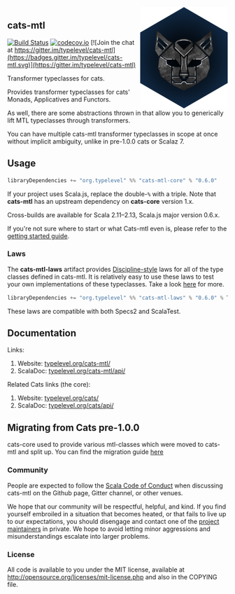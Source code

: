 <img src="https://github.com/typelevel/cats-mtl/raw/master/docs/src/main/resources/microsite/img/cats-mtl-logo-microsite.png" width="200px" height="231px" align="right">


## cats-mtl

[![Build Status](https://api.travis-ci.org/typelevel/cats-mtl.svg)](https://travis-ci.org/typelevel/cats-mtl)
[![codecov.io](http://codecov.io/github/typelevel/cats-mtl/coverage.svg?branch=master)](http://codecov.io/github/typelevel/cats-mtl?branch=master) [![Join the chat at https://gitter.im/typelevel/cats-mtl](https://badges.gitter.im/typelevel/cats-mtl.svg)](https://gitter.im/typelevel/cats-mtl)

Transformer typeclasses for cats.

Provides transformer typeclasses for cats' Monads, Applicatives and Functors.

As well, there are some abstractions thrown in that allow you
to generically lift MTL typeclasses through transformers.

You can have multiple cats-mtl transformer typeclasses in scope at once
without implicit ambiguity, unlike in pre-1.0.0 cats or Scalaz 7.

## Usage

```scala
libraryDependencies += "org.typelevel" %% "cats-mtl-core" % "0.6.0"
```

If your project uses Scala.js, replace the double-`%` with a triple.  Note that **cats-mtl** has an upstream dependency on **cats-core** version 1.x.

Cross-builds are available for Scala 2.11–2.13, Scala.js major version 0.6.x.

If you're not sure where to start or what Cats-mtl even is, please refer to the [getting started guide](https://typelevel.org/cats-mtl/getting-started.html).

### Laws

The **cats-mtl-laws** artifact provides [Discipline-style](https://github.com/typelevel/discipline) laws for all of the type classes defined in cats-mtl. It is relatively easy to use these laws to test your own implementations of these typeclasses. Take a look [here](https://github.com/typelevel/cats-mtl/tree/master/laws/src/main/scala/cats/mtl/laws) for more.

```scala
libraryDependencies += "org.typelevel" %% "cats-mtl-laws" % "0.6.0" % Test
```

These laws are compatible with both Specs2 and ScalaTest.

## Documentation

Links:

1. Website: [typelevel.org/cats-mtl/](https://typelevel.org/cats-mtl/)
2. ScalaDoc: [typelevel.org/cats-mtl/api/](https://typelevel.org/cats-mtl/api/)

Related Cats links (the core):

1. Website: [typelevel.org/cats/](https://typelevel.org/cats/)
2. ScalaDoc: [typelevel.org/cats/api/](https://typelevel.org/cats/api/)


## Migrating from Cats pre-1.0.0

cats-core used to provide various mtl-classes which were moved to cats-mtl and split up.
You can find the migration guide [here](https://typelevel.org/cats-mtl/migration)

### Community

People are expected to follow the
[Scala Code of Conduct](https://www.scala-lang.org/conduct/) when
discussing cats-mtl on the Github page, Gitter channel, or other
venues.

We hope that our community will be respectful, helpful, and kind. If
you find yourself embroiled in a situation that becomes heated, or
that fails to live up to our expectations, you should disengage and
contact one of the [project maintainers](#maintainers) in private. We
hope to avoid letting minor aggressions and misunderstandings escalate
into larger problems.

### License
All code is available to you under the MIT license, available at http://opensource.org/licenses/mit-license.php and also in the COPYING file. 
